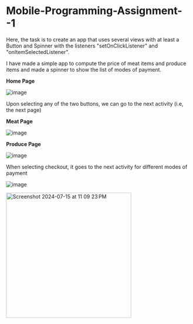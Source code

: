 # Mobile-Programming-Assignment--1

Here, the task is to create an app that uses several views with at least a Button and Spinner with the listeners "setOnClickListener" and "onItemSelectedListener".

I have made a simple app to compute the price of meat items and produce items and made a spinner to show the list of modes of payment.


**Home Page**

![image](https://github.com/user-attachments/assets/54e2f4f0-0f2d-4cf3-afeb-5ca2670bbaa7)

Upon selecting any of the two buttons, we can go to the next activity (i.e, the next page)

**Meat Page**

![image](https://github.com/user-attachments/assets/3629f3c7-8f7e-4578-88da-b621531bf976)

**Produce Page**

![image](https://github.com/user-attachments/assets/d60492c4-6956-40ca-8177-038806029ba7)

When selecting checkout, it goes to the next activity for different modes of payment

![image](https://github.com/user-attachments/assets/b48bdb76-e555-4e99-b051-682045e190bc)

<img width="341" alt="Screenshot 2024-07-15 at 11 09 23 PM" src="https://github.com/user-attachments/assets/06f12fcb-7544-486a-bf2a-6f8469078306">


